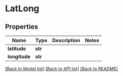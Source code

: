 # LatLong

## Properties
Name | Type | Description | Notes
------------ | ------------- | ------------- | -------------
**latitude** | **str** |  | 
**longitude** | **str** |  | 

[[Back to Model list]](../README.md#documentation-for-models) [[Back to API list]](../README.md#documentation-for-api-endpoints) [[Back to README]](../README.md)


